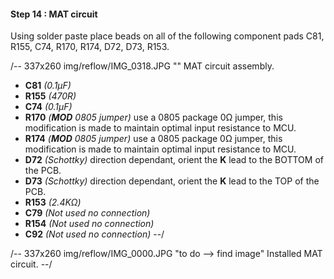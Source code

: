 #### Step 14 : MAT circuit ####

Using solder paste place beads on all of the following component pads C81, R155, C74, R170, R174, D72, D73, R153.

/-- 337x260 img/reflow/IMG_0318.JPG "" MAT circuit assembly. 

- **C81**  *(0.1µF)* 
- **R155** *(470R)*
- **C74**  *(0.1µF)* 
- **R170** *(**MOD** 0805 jumper)* use a 0805 package 0&ohm; jumper, this modification is made to maintain optimal input resistance to MCU.
- **R174** *(**MOD** 0805 jumper)* use a 0805 package 0&ohm; jumper, this modification is made to maintain optimal input resistance to MCU.
- **D72**  *(Schottky)* direction dependant, orient the **K** lead to the BOTTOM of the PCB.
- **D73**  *(Schottky)* direction dependant, orient the **K** lead to the TOP of the PCB.
- **R153** *(2.4K&ohm;)*
- **C79**  *(Not used no connection)*
- **R154** *(Not used no connection)*
- **C92**  *(Not used no connection)*
--/

/-- 337x260 img/reflow/IMG_0000.JPG "to do --> find image" Installed MAT circuit. --/
